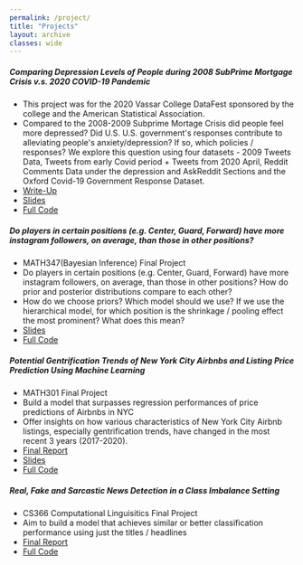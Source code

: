 ```yaml
---
permalink: /project/
title: "Projects"
layout: archive
classes: wide
---
```


##### Comparing Depression Levels of People during 2008 SubPrime Mortgage Crisis v.s. 2020 COVID-19 Pandemic

- This project was for the 2020 Vassar College DataFest sponsored by the college and the American Statistical Association. 
- Compared to the 2008-2009 Subprime Mortage Crisis did people feel more depressed? Did U.S. U.S. government's responses contribute to alleviating people's anxiety/depression? If so, which policies / responses? We explore this question using four datasets - 2009 Tweets Data, Tweets from early Covid period + Tweets from 2020 April, Reddit Comments Data under the depression and AskReddit Sections and the Oxford Covid-19 Government Response Dataset.
- [Write-Up](https://github.com/Seungjun-Data-Science/Data-Science-Projects/blob/master/2020-Vassar-Datafest-impact-of-COVID/Team%20Pass%20or%20Fail%20-%202020%20Datafest%20-%20Write%20Up.pdf)
- [Slides](https://github.com/Seungjun-Data-Science/Data-Science-Projects/blob/master/2020-Vassar-Datafest-impact-of-COVID/Team%20Pass%20or%20Fail%20-%202020%20DataFest%20-%20Slide%20Deck.pdf)
- [Full Code](https://github.com/Seungjun-Data-Science/Data-Science-Projects/tree/master/2020-Vassar-Datafest-impact-of-COVID)

##### Do players in certain positions (e.g. Center, Guard, Forward) have more instagram followers, on average, than those in other positions?
- MATH347(Bayesian Inference) Final Project
- Do players in certain positions (e.g. Center, Guard, Forward) have more instagram followers, on average, than those in other positions?
How do prior and posterior distributions compare to each other?
- How do we choose priors? Which model should we use? If we use the hierarchical model, for which position is the shrinkage / pooling effect the most prominent? What does this mean?
- [Slides](https://docs.google.com/presentation/d/1WgdCvdtnukjMxM8vDhxdvUKwMmZ_XnRh39EPnDH8dnU/edit?usp=sharing)
- [Full Code](https://github.com/Seungjun-Data-Science/Data-Science-Projects/tree/master/MATH347-Bayesian-Inference-Final-Project)

##### Potential Gentrification Trends of New York City Airbnbs and Listing Price Prediction Using Machine Learning
- MATH301 Final Project
- Build a model that surpasses regression performances of price predictions of Airbnbs in NYC
- Offer insights on how various characteristics of New York City Airbnb listings, especially gentrification trends, have changed in the most recent 3 years (2017-2020).
- [Final Report](https://github.com/Seungjun-Data-Science/Data-Science-Projects/blob/master/MATH301-Data-Science-Senior-Seminar-NYC-Airbnb-Analysis/Final-Paper-%26-Final-Presentation-Slides/Seungjun%20(Josh)%20Kim%20-%20NYC%20Airbnb%20Analysis%20Final%20Paper.pdf)
- [Slides](https://github.com/Seungjun-Data-Science/Data-Science-Projects/blob/master/MATH301-Data-Science-Senior-Seminar-NYC-Airbnb-Analysis/Final-Paper-%26-Final-Presentation-Slides/Josh%20Kim%20-%20MATH301%20Final%20Project%20Presentation.pptx)
- [Full Code](https://github.com/Seungjun-Data-Science/Data-Science-Projects/tree/master/MATH301-Data-Science-Senior-Seminar-NYC-Airbnb-Analysis)

##### Real, Fake and Sarcastic News Detection in a Class Imbalance Setting
- CS366 Computational Linguisitics Final Project
- Aim to build a model that achieves similar or better classification performance using just the titles / headlines
- [Final Report](https://github.com/Seungjun-Data-Science/Data-Science-Projects/blob/master/CS366-Computational-Linguistics-NLP-Final-Project/CMPU366%20Seungjun%20Josh%20Kim%20Final%20Proj%20Paper.pdf)
- [Full Code](https://github.com/Seungjun-Data-Science/Data-Science-Projects/tree/master/CS366-Computational-Linguistics-NLP-Final-Project)



